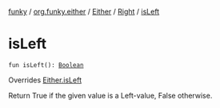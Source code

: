 [funky](../../../index.md) / [org.funky.either](../../index.md) / [Either](../index.md) / [Right](index.md) / [isLeft](.)

# isLeft

`fun isLeft(): `[`Boolean`](https://kotlinlang.org/api/latest/jvm/stdlib/kotlin/-boolean/index.html)

Overrides [Either.isLeft](../is-left.md)

Return True if the given value is a Left-value, False otherwise.

